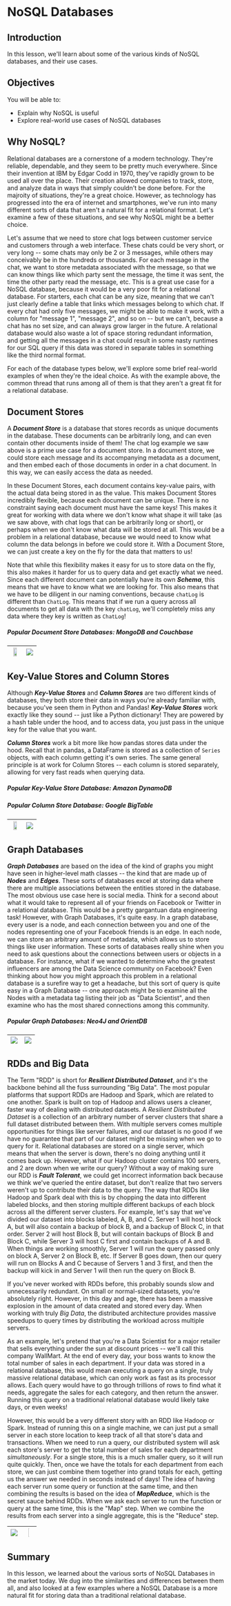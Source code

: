 
# NoSQL Databases

## Introduction

In this lesson, we'll learn about some of the various kinds of NoSQL databases, and their use cases.

## Objectives
You will be able to:
- Explain why NoSQL is useful
- Explore real-world use cases of NoSQL databases


## Why NoSQL?

Relational databases are a cornerstone of a modern technology. They're reliable, dependable, and they seem to be pretty much everywhere. Since their invention at IBM by Edgar Codd in 1970, they've rapidly grown to be used all over the place. Their creation allowed companies to track, store, and analyze data in ways that simply couldn't be done before. For the majroity of situations, they're a great choice. However, as technology has progressed into the era of internet and smartphones, we've run into many different sorts of data that aren't a natural fit for a relational format. Let's examine a few of these situations, and see why NoSQL might be a better choice. 

Let's assume that we need to store chat logs between customer service and customers through a web interface. These chats could be very short, or very long -- some chats may only be 2 or 3 messages, while others may conceivably be in the hundreds or thousands. For each message in the chat, we want to store metadata associated with the message, so that we can know things like which party sent the message, the time it was sent, the time the other party read the message, etc. This is a great use case for a NoSQL database, because it would be a very poor fit for a relational database. For starters, each chat can be any size, meaning that we can't just clearly define a table that links which messages belong to which chat. If every chat had only five messages, we might be able to make it work, with a column for "message 1", "message 2", and so on -- but we can't, because a chat has no set size, and can always grow larger in the future. A relational database would also waste a lot of space storing redundant information, and getting all the messages in a chat could result in some nasty runtimes for our SQL query if this data was stored in separate tables in something like the third normal format. 

For each of the database types below, we'll explore some brief real-world examples of when they're the ideal choice. As with the example above, the common thread that runs among all of them is that they aren't a great fit for a relational database. 


## Document Stores

A **_Document Store_** is a database that stores records as unique documents in the database. These documents can be arbitrarily long, and can even contain other documents inside of them! The chat log example we saw above is a prime use case for a document store. In a document store, we could store each message and its accompanying metadata as a document, and then embed each of those documents in order in a chat document. In this way, we can easily access the data as needed. 

In these Document Stores, each document contains key-value pairs, with the actual data being stored in as the value. This makes Document Stores incredibly flexible, because each document can be unique. There is no constraint saying each document must have the same keys! This makes it great for working with data where we don't know what shape it will take (as we saw above, with chat logs that can be arbitrarily long or short), or perhaps when we don't know what data will be stored at all. This would be a problem in a relational database, because we would need to know what column the data belongs in before we could store it. With a Document Store, we can just create a key on the fly for the data that matters to us!

Note that while this flexibility makes it easy for us to store data on the fly, this also makes it harder for us to query data and get exactly what we need. Since each different document can potentially have its own **_Schema_**, this means that we have to know what we are looking for. This also means that we have to be diligent in our naming conventions, because `chatLog` is different than `ChatLog`. This means that if we run a query across all documents to get all data with the key `chatLog`, we'll completely miss any data where they key is written as `ChatLog`!

##### Popular  Document Store Databases: MongoDB and Couchbase

| <img src="images/mongo-db-logo.png" height=60% width=60%> | <img src="images/couchbase-logo.png"> |
|---------------------|---------------------|

## Key-Value Stores and Column Stores

Although **_Key-Value Stores_** and **_Column Stores_** are two different kinds of databases, they both store their data in ways you're already familiar with, because you've seen them in Python and Pandas!  **_Key-Value Stores_** work exactly like they sound -- just like a Python dictionary! They are powered by a hash table under the hood, and to access data, you just pass in the unique key for the value that you want. 

**_Column Stores_** work a bit more like how pandas stores data under the hood. Recall that in pandas, a DataFrame is stored as a collection of `Series` objects, with each column getting it's own series. The same general principle is at work for Column Stores -- each column is stored separately, allowing for very fast reads when querying data. 

##### Popular Key-Value Store Database: Amazon DynamoDB

##### Popular Column Store Database: Google BigTable

| <img src="images/bigtable.png" height=60% width=60%>    | <img src="images/dynamodb.png"> |
|---------------------|---------------------|

## Graph Databases

**_Graph Databases_** are based on the idea of the kind of graphs you might have seen in higher-level math classes -- the kind that are made up of **_Nodes_** and **_Edges_**. These sorts of databases excel at storing data where there are multiple associations between the entities stored in the database. The most obvious use case here is social media. Think for a second about what it would take to represent all of your friends on Facebook or Twitter in a relational database. This would be a pretty gargantuan data engineering task! However, with Graph Databases, it's quite easy. In a graph database, every user is a node, and each connection between you and one of the nodes representing one of your Facebook friends is an edge. In each node, we can store an arbitrary amount of metadata, which allows us to store things like user information. These sorts of databases really shine when you need to ask questions about the connections between users or objects in a database. For instance, what if we wanted to determine who the greatest influencers are among the Data Science community on Facebook? Even thinking about how you might approach this problem in a relational database is a surefire way to get a headache, but this sort of query is quite easy in a Graph Database -- one approach might be to examine all the Nodes with a metadata tag listing their job as "Data Scientist", and then examine who has the most shared connections among this community. 

##### Popular Graph Databases: Neo4J and OrientDB


| <img src="images/neo4j-logo.png"> | <img src="images/orientdb-logo.png"> |
|---------------------|---------------------|



## RDDs and Big Data

The Term "RDD" is short for **_Resilient Distributed Dataset_**, and it's the backbone behind all the fuss surrounding "Big Data". The most popular platforms that support RDDs are Hadoop and Spark, which are related to one another. Spark is built on top of Hadoop and allows users a cleaner, faster way of dealing with distributed datasets. A _Resilient Distributed Dataset_ is a collection of an arbitrary number of server clusters that share a full dataset distributed between them. With multiple servers comes multiple opportunities for things like server failures, and our dataset is no good if we have no guarantee that part of our dataset might be missing when we go to query for it. Relational databases are stored on a single server, which means that when the server is down, there's no doing anything until it comes back up. However, what if our Hadoop cluster contains 100 servers, and 2 are down when we write our query?  Without a way of making sure our RDD is **_Fault Tolerant_**, we could get incorrect information back because we think we've queried the entire dataset, but don't realize that two servers weren't up to contribute their data to the query. The way that RDDs like Hadoop and Spark deal with this is by chopping the data into different labeled blocks, and then storing multiple different backups of each block across all the different server clusters. For example, let's say that we've divided our dataset into blocks labeled, A, B, and C. Server 1 will host block A, but will also contain a backup of block B, and a backup of Block C, in that order. Server 2 will host Block B, but will contain backups of Block B and Block C, while Server 3 will host C first and contain backups of A and B. When things are working smoothly, Server 1 will run the query passed only on block A, Server 2 on Block B, etc. If Server B goes down, then our query will run on Blocks A and C because of Servers 1 and 3 first, and then the backup will kick in and Server 1 will then run the query on Block B. 

If you've never worked with RDDs before, this probably sounds slow and unnecessarily redundant. On small or normal-sized datasets, you're absolutely right. However, in this day and age, there has been a massive explosion in the amount of data created and stored every day. When working with truly _Big Data_, the distributed architecture provides massive speedups to query times by distributing the workload across multiple servers. 

As an example, let's pretend that you're a Data Scientist for a major retailer that sells everything under the sun at discount prices -- we'll call this company WallMart. At the end of every day, your boss wants to know the total number of sales in each department. If your data was stored in a relational database, this would mean executing a query on a single, truly massive relational database, which can only work as fast as its processor allows. Each query would have to go through trillions of rows to find what it needs, aggregate the sales for each category, and then return the answer. Running this query on a traditional relational database would likely take days, or even weeks! 

However, this would be a very different story with an RDD like Hadoop or Spark. Instead of running this on a single machine, we can just put a small server in each store location to keep track of all that store's data and transactions. When we need to run a query, our distributed system will ask each store's server to get the total number of sales for each department _simultaneously_. For a single store, this is a much smaller query, so it will run quite quickly. Then, once we have the totals for each department from each store, we can just combine them together into grand totals for each, getting us the answer we needed in seconds instead of days! The idea of having each server run some query or function at the same time, and then combining the results is based on the idea of **_MapReduce_**, which is the secret sauce behind RDDs. When we ask each server to run the function or query at the same time, this is the "Map" step. When we combine the results from each server into a single aggregate, this is the "Reduce" step. 


| <img src="images/hadoop.png"> | <img src="images/spark.png" height=10% width=10%> |
|---------------------|---------------------|

## Summary

In this lesson, we learned about the various sorts of NoSQL Databases in the market today. We dug into the similarities and differences between them all, and also looked at a few examples where a NoSQL Database is a more natural fit for storing data than a traditional relational database. 

